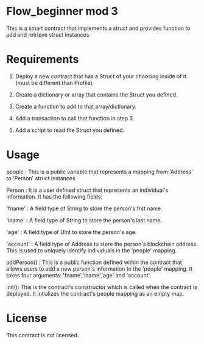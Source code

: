 # Flow_beginner mod 3

This is a smart contract that implements a struct and provides function to add and retrieve struct instances.

# Requirements

1. Deploy a new contract that has a Struct of your choosing inside of it (must be different than Profile).

2. Create a dictionary or array that contains the Struct you defined.

3. Create a function to add to that array/dictionary.

4. Add a transaction to call that function in step 3.

5. Add a script to read the Struct you defined.

# Usage

people : This is a public variable that represents a mapping from 'Address' to 'Person' struct instances

Person : It is a user defined struct that represents an individual's information. It has the following fields:

  'fname' : A field type of String to store the person's frst name.
  
  'lname' : A field type of String to store the person's last name.
  
  'age' : A field type of UInt to store the person's age.
  
  'account' : A field type of Address to store the person's blockchain address. This is used to uniquely identify individuals in the 'people' mapping.

 addPerson() : This is a public function defined within the contract that allows users to add a new person's information to the 'people' mapping. It takes four 
   arguments: 'fname','lname','age' and 'account'. 
   
init(): This is the contract's contstructor which is called when the contract is deployed. It intializes the contract's people mapping as an empty map.

# License

This contract is not licensed.





